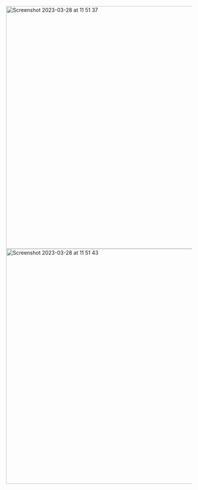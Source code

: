 <img width="657" alt="Screenshot 2023-03-28 at 11 51 37" src="https://user-images.githubusercontent.com/95253429/228295363-2e4acb5f-fff4-4fac-90fa-78b9bf22742c.png">
<img width="636" alt="Screenshot 2023-03-28 at 11 51 43" src="https://user-images.githubusercontent.com/95253429/228295366-01d35605-0ae2-4ae1-a9ae-193625dfdf69.png">
